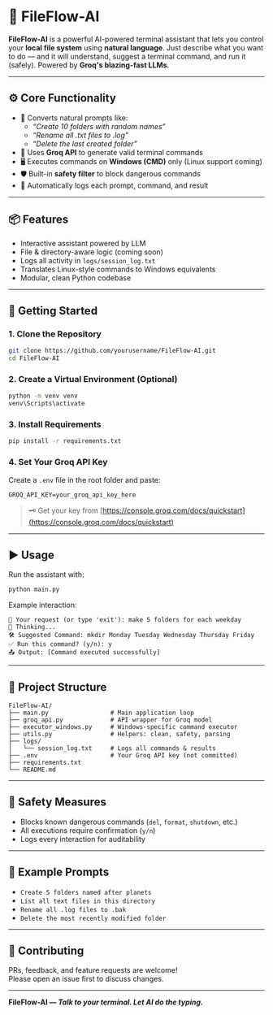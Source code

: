 # 🧠 FileFlow-AI

**FileFlow-AI** is a powerful AI-powered terminal assistant that lets you control your **local file system** using **natural language**. Just describe what you want to do — and it will understand, suggest a terminal command, and run it (safely). Powered by **Groq's blazing-fast LLMs**.

---

## ⚙️ Core Functionality

- 💬 Converts natural prompts like:
  - _“Create 10 folders with random names”_
  - _“Rename all .txt files to .log”_
  - _“Delete the last created folder”_
- 🧠 Uses **Groq API** to generate valid terminal commands
- 🖥️ Executes commands on **Windows (CMD)** only (Linux support coming)
- 🛡️ Built-in **safety filter** to block dangerous commands
- 📝 Automatically logs each prompt, command, and result

---

## 📦 Features

- Interactive assistant powered by LLM
- File & directory-aware logic (coming soon)
- Logs all activity in `logs/session_log.txt`
- Translates Linux-style commands to Windows equivalents
- Modular, clean Python codebase

---

## 🚀 Getting Started

### 1. Clone the Repository

```bash
git clone https://github.com/yourusername/FileFlow-AI.git
cd FileFlow-AI
```

### 2. Create a Virtual Environment (Optional)

```bash
python -m venv venv
venv\Scripts\activate
```

### 3. Install Requirements

```bash
pip install -r requirements.txt
```

### 4. Set Your Groq API Key

Create a `.env` file in the root folder and paste:

```
GROQ_API_KEY=your_groq_api_key_here
```

> 🗝️ Get your key from [https://console.groq.com/docs/quickstart](https://console.groq.com/docs/quickstart)

---

## ▶️ Usage

Run the assistant with:

```bash
python main.py
```

Example interaction:

```text
📝 Your request (or type 'exit'): make 5 folders for each weekday
🤖 Thinking...
🛠️ Suggested Command: mkdir Monday Tuesday Wednesday Thursday Friday
✅ Run this command? (y/n): y
📤 Output: [Command executed successfully]
```

---

## 🧱 Project Structure

```
FileFlow-AI/
├── main.py                 # Main application loop
├── groq_api.py             # API wrapper for Groq model
├── executor_windows.py     # Windows-specific command executor
├── utils.py                # Helpers: clean, safety, parsing
├── logs/
│   └── session_log.txt     # Logs all commands & results
├── .env                    # Your Groq API key (not committed)
├── requirements.txt
└── README.md
```

---

## 🔐 Safety Measures

- Blocks known dangerous commands (`del`, `format`, `shutdown`, etc.)
- All executions require confirmation (`y/n`)
- Logs every interaction for auditability

---

## 🌟 Example Prompts

- `Create 5 folders named after planets`
- `List all text files in this directory`
- `Rename all .log files to .bak`
- `Delete the most recently modified folder`

---



## 🤝 Contributing

PRs, feedback, and feature requests are welcome!  
Please open an issue first to discuss changes.

---

**FileFlow-AI — _Talk to your terminal. Let AI do the typing._**
